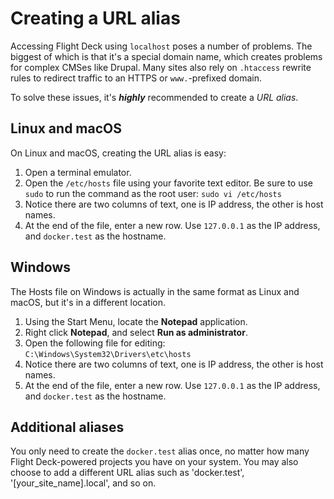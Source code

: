 # Creating a URL alias

Accessing Flight Deck using `localhost` poses a number of problems. The biggest of which is that it's a special domain name, which creates problems for complex CMSes like Drupal. Many sites also rely on `.htaccess` rewrite rules to redirect traffic to an HTTPS or `www.`-prefixed domain.

To solve these issues, it's ***highly*** recommended to create a *URL alias*.

## Linux and macOS

On Linux and macOS, creating the URL alias is easy:

1. Open a terminal emulator.
2. Open the `/etc/hosts` file using your favorite text editor. Be sure to use `sudo` to run the command as the root user: `sudo vi /etc/hosts`
3. Notice there are two columns of text, one is IP address, the other is host names.
4. At the end of the file, enter a new row. Use `127.0.0.1` as the IP address, and `docker.test` as the hostname.

## Windows

The Hosts file on Windows is actually in the same format as Linux and macOS, but it's in a different location.

1. Using the Start Menu, locate the **Notepad** application.
2. Right click **Notepad**, and select **Run as administrator**.
3. Open the following file for editing: `C:\Windows\System32\Drivers\etc\hosts`
4. Notice there are two columns of text, one is IP address, the other is host names.
5. At the end of the file, enter a new row. Use `127.0.0.1` as the IP address, and `docker.test` as the hostname.

## Additional aliases

You only need to create the `docker.test` alias once, no matter how many Flight Deck-powered projects you have on your system. You may also choose to add a different URL alias such as 'docker.test', '[your_site_name].local', and so on.
